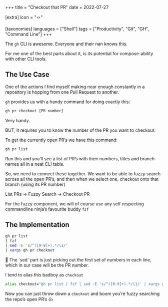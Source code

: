 +++
title = "Checkout that PR"
date = 2022-07-27

[extra]
icon = "🪢"

[taxonomies]
languages = ["Shell"]
tags = ["Productivity", "Git", "GH", "Command Line"]
+++

The `gh` CLI is awesome. Everyone and their nan knows this. 

For me one of the best parts about it, is its potential for compose-ability with other CLI tools. 
<!-- more -->

## The Use Case

One of the actions I find myself making near enough constantly in a repository is hopping from one Pull Request to another. 

`gh` provides us with a handy command for doing exactly this:

```bash
gh pr checkout [PR number]
```

Very handy. 

BUT, it requires you to know the number of the PR you want to checkout. 

To get the currently open PR’s we have this command: 

```bash
gh pr list
```

Run this and you’ll see a list of PR’s with their numbers, titles and branch names all in a neat CLI table. 

So, we need to connect these together. We want to be able to fuzzy search across all the open PR’s, and then when we select one, checkout onto that branch (using its PR number)

List PRs → Fuzzy Search → Checkout PR 

For the fuzzy component, we will of course use any self respecting commandline ninja’s favourite buddy `fzf` 

## The Implementation

```bash
gh pr list 
| fzf 
| sed -E 's/^([0-9]+).*/\1/' 
| xargs gh pr checkout
```

<aside>
🤔 The `sed` part is just picking out the first set of numbers in each line, which in our case will be the PR number.

</aside>

I tend to alias this badboy as `checkout` 

```bash
alias checkout="gh pr list | fzf | sed -E 's/^([0-9]+).*/\1/' | xargs gh pr checkout"
```

Now you can just throw down a `checkout` and boom you’re fuzzy searching the repo’s open PR’s 👍

